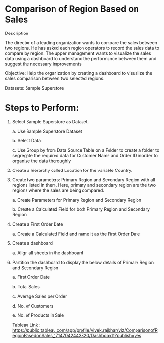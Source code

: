 # Comparison of Region Based on Sales

Description

The director of a leading organization wants to compare the sales between two regions. He has asked each region operators to record the sales data to compare by region. The upper management wants to visualize the sales data using a dashboard to understand the performance between them and suggest the necessary improvements.

 

Objective: Help the organization by creating a dashboard to visualize the sales comparison between two selected regions.

Datasets: Sample Superstore

 

#  Steps to Perform: 

1. Select Sample Superstore as Dataset.
   
   a. Use Sample Superstore Dataset
   
    b. Select Data
   
    c. Use Group by from Data Source Table on a Folder to create a folder to segregate the required data for Customer Name and Order ID inorder to organize the data thoroughly

2. Create a hierarchy called Location for the variable Country.
   
3. Create two parameters: Primary Region and Secondary Region with all regions listed in them. Here, primary and secondary region are the two regions where the sales are being compared.


   a. Create Parameters for Primary Region and Secondary Region


    b. Create a Calculated Field for both Primary Region and Secondary Region

5. Create a First Order Date

    a. Create a Calculated Field and name it as the First Order Date

7. Create a dashboard

    a. Align all sheets in the dashboard

9. Partition the dashboard to display the below details of Primary Region and Secondary Region

   a. First Order Date

   b. Total Sales

   c. Average Sales per Order

   d. No. of Customers

   e. No. of Products in Sale


   Tableau Link : https://public.tableau.com/app/profile/vivek.rajbhar/viz/ComparisonofRegionBasedonSales_17147042443820/Dashboard1?publish=yes
